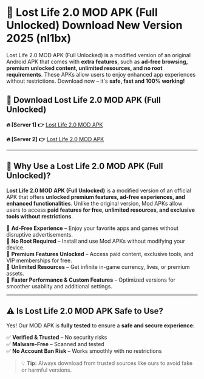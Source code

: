 # 📲 Lost Life 2.0 MOD APK (Full Unlocked) Download New Version 2025 (nl1bx)

Lost Life 2.0 MOD APK (Full Unlocked) is a modified version of an original Android APK that comes with **extra features**, such as **ad-free browsing, premium unlocked content, unlimited resources, and no root requirements**. These APKs allow users to enjoy enhanced app experiences without restrictions. Download now – it's **safe, fast and 100% working!**

## **📲 Download Lost Life 2.0 MOD APK (Full Unlocked)**

 **🔥 [Server 1] 👉** [Lost Life 2.0 MOD APK](https://hapymods.com?title=Lost+Life+2.0+MOD+APK&ref=Ax1)

 **🔥 [Server 2] 👉** [Lost Life 2.0 MOD APK](https://hapymods.com?title=Lost+Life+2.0+MOD+APK&ref=Ax1)

---

## **📌 Why Use a Lost Life 2.0 MOD APK (Full Unlocked)?**

**Lost Life 2.0 MOD APK (Full Unlocked)** is a modified version of an official APK that offers **unlocked premium features, ad-free experiences, and enhanced functionalities**. Unlike the original version, Mod APKs allow users to access **paid features for free, unlimited resources, and exclusive tools without restrictions**.

🔹 **Ad-Free Experience** – Enjoy your favorite apps and games without disruptive advertisements.  
🔹 **No Root Required** – Install and use Mod APKs without modifying your device.  
🔹 **Premium Features Unlocked** – Access paid content, exclusive tools, and VIP memberships for free.  
🔹 **Unlimited Resources** – Get infinite in-game currency, lives, or premium assets.  
🔹 **Faster Performance & Custom Features** – Optimized versions for smoother usability and additional settings.  

---

## **⚠️ Is Lost Life 2.0 MOD APK Safe to Use?**

Yes! Our MOD APK is **fully tested** to ensure a **safe and secure experience**:

✅ **Verified & Trusted** – No security risks  
✅ **Malware-Free** – Scanned and tested  
✅ **No Account Ban Risk** – Works smoothly with no restrictions  

> 💡 **Tip:** Always download from trusted sources like ours to avoid fake or harmful versions.